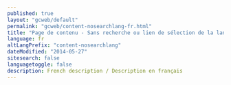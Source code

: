 ```yaml
---
published: true
layout: "gcweb/default"
permalink: "gcweb/content-nosearchlang-fr.html"
title: "Page de contenu - Sans recherche ou lien de sélection de la langue"
language: fr
altLangPrefix: "content-nosearchlang"
dateModified: "2014-05-27"
sitesearch: false
languagetoggle: false
description: French description / Description en français
---
```


